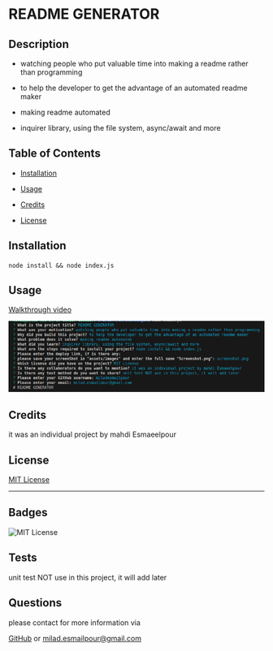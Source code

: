 # README GENERATOR

  ## Description

  - watching people who put valuable time into making a readme rather than programming

  - to help the developer to get the advantage of an automated readme maker

  - making readme automated

  - inquirer library, using the file system, async/await and more

  ## Table of Contents
  - [Installation](#installation)

  - [Usage](#usage)

  - [Credits](#credits)

  - [License](#license)

  ## Installation

  ```
node install && node index.js
```

  ## Usage
  [Walkthrough video](https://drive.google.com/file/d/1dRreTxzXUM6juxolYQrLbaa36LR88lA1/view)
  
  ![Screenshot](./assets/images/screenshot.png)

  ## Credits

  it was an individual project by mahdi Esmaeelpour

  ## License

  [MIT License](https://choosealicense.com/licenses/mit/)

  ---
  ## Badges

  ![MIT License](https://img.shields.io/static/v1?label=MIT-License&message=100%&color=green)
  ## Tests

  unit test NOT use in this project, it will add later

  ## Questions

  please contact for more information via

  [GitHub](https://github.com/miladesmailpour)
  or
  milad.esmailpour@gmail.com 
  
